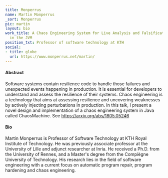 ```yaml
---
title: Monperrus
name: Martin Monperrus
_sort: Monperrus
pic: martin
layout: bio
work_title: A Chaos Engineering System for Live Analysis and Falsification of Exception-handling
  in the JVM
position_txt: Professor of software technology at KTH
social:
- title: globe
  url: https://www.monperrus.net/martin/
---
```


#### Abstract

Software systems contain resilience code to handle those failures and unexpected events happening in production. It is essential for developers to understand and assess the resilience of their systems. Chaos engineering is a technology that aims at assessing resilience and uncovering weaknesses by actively injecting perturbations in production. In this talk, I present a novel design and implementation of a chaos engineering system in Java called ChaosMachine. See https://arxiv.org/abs/1805.05246


#### Bio

Martin Monperrus is Professor of Software Technology at KTH Royal Institute of Technology. He was previously associate professor at the University of Lille and adjunct researcher at Inria. He received a Ph.D. from the University of Rennes, and a Master's degree from the Compiègne University of Technology. His research lies in the field of software engineering with a current focus on automatic program repair, program hardening and chaos engineering. 
